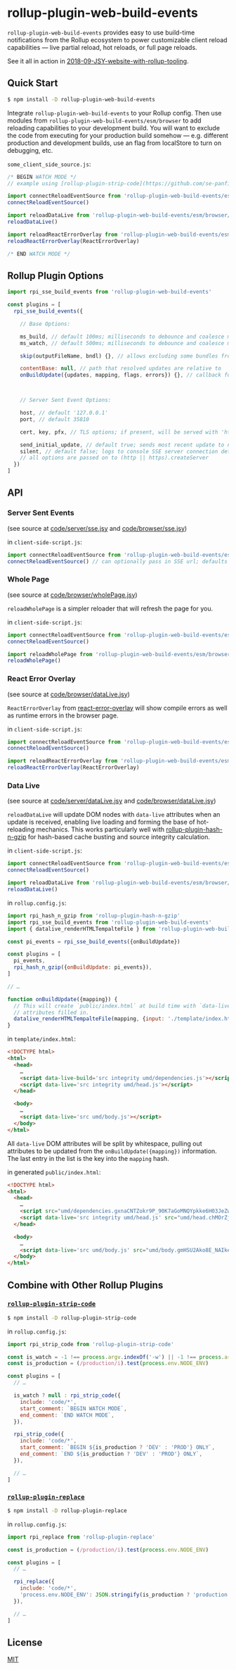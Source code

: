 # rollup-plugin-web-build-events

`rollup-plugin-web-build-events` provides easy to use build-time notifications
from the Rollup ecosystem to power customizable client reload capabilities
— live partial reload, hot reloads, or full page reloads.

See it all in action in [2018-09-JSY-website-with-rollup-tooling](https://github.com/shanewholloway/2018-09-JSY-website-with-rollup-tooling).

## Quick Start

```bash
$ npm install -D rollup-plugin-web-build-events
```

Integrate `rollup-plugin-web-build-events` to your Rollup config.  Then use
modules from `rollup-plugin-web-build-events/esm/browser` to add reloading
capabilities to your development build. You will want to exclude the code from
executing for your production build somehow — e.g. different production and
development builds, use an flag from localStore to turn on debugging, etc.


`some_client_side_source.js`:
```javascript
/* BEGIN WATCH MODE */
// example using [rollup-plugin-strip-code](https://github.com/se-panfilov/rollup-plugin-strip-code#readme) for build variants

import connectReloadEventSource from 'rollup-plugin-web-build-events/esm/browser/sse.js'
connectReloadEventSource()

import reloadDataLive from 'rollup-plugin-web-build-events/esm/browser/dataLive.js'
reloadDataLive()

import reloadReactErrorOverlay from 'rollup-plugin-web-build-events/esm/browser/reactErrorOverlay.js'
reloadReactErrorOverlay(ReactErrorOverlay)

/* END WATCH MODE */
```



## Rollup Plugin Options

```javascript
import rpi_sse_build_events from 'rollup-plugin-web-build-events'

const plugins = [
  rpi_sse_build_events({

    // Base Options:

    ms_build, // default 100ms; milliseconds to debounce and coalesce multiple updates during `rollup` build
    ms_watch, // default 500ms; milliseconds to debounce and coalesce multiple updates during `rollup --watch`

    skip(outputFileName, bndl) {}, // allows excluding some bundles from processing (e.g. code splits)

    contentBase: null, // path that resolved updates are relative to
    onBuildUpdate({updates, mapping, flags, errors}) {}, // callback for each generateBundle processing



    // Server Sent Event Options:

    host, // default '127.0.0.1'
    port, // default 35810

    cert, key, pfx, // TLS options; if present, will be served with 'https' module

    send_initial_update, // default true; sends most recent update to new SSE connections
    silent, // default false; logs to console SSE server connection details
    // all options are passed on to (http || https).createServer
  })
]
```


## API

### Server Sent Events
(see source at [code/server/sse.jsy](https://github.com/shanewholloway/rollup-plugin-web-build-events/blob/master/code/server/sse.jsy) and [code/browser/sse.jsy](https://github.com/shanewholloway/rollup-plugin-web-build-events/blob/master/code/browser/sse.jsy))

in `client-side-script.js`:
```javascript
import connectReloadEventSource from 'rollup-plugin-web-build-events/esm/browser/sse.js'
connectReloadEventSource() // can optionally pass in SSE url; defaults to 'http://127.0.0.1:35810'
```


### Whole Page
(see source at [code/browser/wholePage.jsy](https://github.com/shanewholloway/rollup-plugin-web-build-events/blob/master/code/browser/wholePage.jsy))

`reloadWholePage` is a simpler reloader that will refresh the page for you.

in `client-side-script.js`:
```javascript
import connectReloadEventSource from 'rollup-plugin-web-build-events/esm/browser/sse.js'
connectReloadEventSource()

import reloadWholePage from 'rollup-plugin-web-build-events/esm/browser/wholePage.js'
reloadWholePage()
```



### React Error Overlay
(see source at [code/browser/dataLive.jsy](https://github.com/shanewholloway/rollup-plugin-web-build-events/blob/master/code/browser/reactErrorOverlay.jsy))

`ReactErrorOverlay` from [react-error-overlay](https://www.npmjs.com/package/react-error-overlay)
will show compile errors as well as runtime errors in the browser page.

in `client-side-script.js`:
```javascript
import connectReloadEventSource from 'rollup-plugin-web-build-events/esm/browser/sse.js'
connectReloadEventSource()

import reloadReactErrorOverlay from 'rollup-plugin-web-build-events/esm/browser/reactErrorOverlay.js'
reloadReactErrorOverlay(ReactErrorOverlay)
```


### Data Live
(see source at [code/server/dataLive.jsy](https://github.com/shanewholloway/rollup-plugin-web-build-events/blob/master/code/server/dataLive.jsy) and [code/browser/dataLive.jsy](https://github.com/shanewholloway/rollup-plugin-web-build-events/blob/master/code/browser/dataLive.jsy))

`reloadDataLive` will update DOM nodes with `data-live` attributes when an
update is received, enabling live loading and forming the base of hot-reloading
mechanics. This works particularly well with
[rollup-plugin-hash-n-gzip](https://github.com/shanewholloway/rollup-plugin-hash-n-gzip)
for hash-based cache busting and source integrity calculation.


in `client-side-script.js`:
```javascript
import connectReloadEventSource from 'rollup-plugin-web-build-events/esm/browser/sse.js'
connectReloadEventSource()

import reloadDataLive from 'rollup-plugin-web-build-events/esm/browser/dataLive.js'
reloadDataLive()
```

in `rollup.config.js`:
```javascript
import rpi_hash_n_gzip from 'rollup-plugin-hash-n-gzip'
import rpi_sse_build_events from 'rollup-plugin-web-build-events'
import { datalive_renderHTMLTempalteFile } from 'rollup-plugin-web-build-events/cjs/server/dataLive'

const pi_events = rpi_sse_build_events({onBuildUpdate})

const plugins = [
  pi_events,
  rpi_hash_n_gzip({onBuildUpdate: pi_events}),
]

// …

function onBuildUpdate({mapping}) {
  // This will create `public/index.html` at build time with `data-live` and `data-live-build` 
  // attributes filled in.
  datalive_renderHTMLTempalteFile(mapping, {input: './template/index.html', output: './public/index.html'})
}
```

in `template/index.html`:
```html
<!DOCTYPE html>
<html>
  <head>
    …
    <script data-live-build='src integrity umd/dependencies.js'></script>
    <script data-live='src integrity umd/head.js'></script>
  </head>

  <body>
    …
    <script data-live='src umd/body.js'></script>
  </body>
</html>
```

All `data-live` DOM attributes will be split by whitespace, pulling out
attributes to be updated from the `onBuildUpdate({mapping})` information. The
last entry in the list is the key into the `mapping` hash.

in generated `public/index.html`:
```html
<!DOCTYPE html>
<html>
  <head>
    …
    <script src="umd/dependencies.gxnaCNTZokr9P_90K7aGoMNQYpkke6H03JeZw_aOyC8.js" integrity="sha256-MUIxHcywsSq2mXB7PgimfVEA5s+wB8sWHYcfWzEic4w="></script>
    <script data-live='src integrity umd/head.js' src="umd/head.chMOrZjiCr1B14mzDGM1kFMHnPpYxuNKk1xNwYD1sos.js" integrity="sha256-57T8JPCfhou3hfFFpBnYyYR1iIItQSdH4bl+UpTOr9o="></script>
  </head>

  <body>
    …
    <script data-live='src umd/body.js' src="umd/body.gmHSU2Ako8E_NAIkeD2_5OdEVk4mdgpVqxA5HMYHVJ4.js" ></script>
  </body>
</html>
```


## Combine with Other Rollup Plugins

### [`rollup-plugin-strip-code`](https://www.npmjs.com/package/rollup-plugin-strip-code)

```bash
$ npm install -D rollup-plugin-strip-code
```

in `rollup.config.js`:
```javascript
import rpi_strip_code from 'rollup-plugin-strip-code'

const is_watch = -1 !== process.argv.indexOf('-w') || -1 !== process.argv.indexOf('--watch')
const is_production = (/production/i).test(process.env.NODE_ENV)

const plugins = [
  // …

  is_watch ? null : rpi_strip_code({
    include: 'code/*',
    start_comment: `BEGIN WATCH MODE`,
    end_comment: `END WATCH MODE`,
  }),

  rpi_strip_code({
    include: 'code/*',
    start_comment: `BEGIN ${is_production ? 'DEV' : 'PROD'} ONLY`,
    end_comment: `END ${is_production ? 'DEV' : 'PROD'} ONLY`,
  }),

  // …
]

```



### [`rollup-plugin-replace`](https://www.npmjs.com/package/rollup-plugin-replace)

```bash
$ npm install -D rollup-plugin-replace
```

in `rollup.config.js`:
```javascript
import rpi_replace from 'rollup-plugin-replace'

const is_production = (/production/i).test(process.env.NODE_ENV)

const plugins = [
  // …

  rpi_replace({
    include: 'code/*',
    'process.env.NODE_ENV': JSON.stringify(is_production ? 'production' : 'development'),
  }),

  // …
]
```



## License

[MIT](LICENSE)
